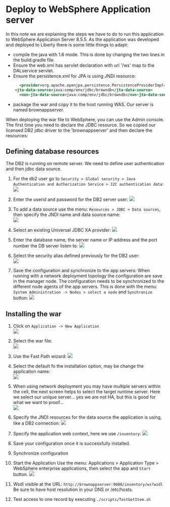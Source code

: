 # Deploy to WebSphere Application server
In this note we are explaining the steps we have to do to run this application to WebSphere Application Server 8.5.5. As the application was developed and deployed to Liberty there is some little things to adapt:
* compile the java with 1.6 mode. This is done by changing the two lines in the build.gradle file.
* Ensure the web.xml has servlet declaration with url '/ws' map to the DALservice servlet.  
* Ensure the persistence.xml for JPA is using JNDI resource:
```xml
	  <provider>org.apache.openjpa.persistence.PersistenceProviderImpl</provider>
    <jta-data-source>java:comp/env/jdbc/browndb</jta-data-source>
	  <non-jta-data-source>java:comp/env/jdbc/browndb</non-jta-data-source>

```
* package the war and copy it to the host running WAS. Our server is named brownappserver.

When deploying the war file to WebSphere, you can use the Admin console. The first time you need to declare the JDBC resource. So we copied our licensed DB2 jdbc driver to the 'brownappserver' and then declare the resources:

## Defining database resources

The DB2 is running on remote server. We need to define user authentication and then jdbc data source.
1. For the db2 user go to `Security > Global security > Java Authentication and Authorization Service > J2C authentication data`:
 ![](wasnd-jaas-1.png)

1. Enter the userid and password for the DB2 server user:
 ![](wasnd-jaas-2.png)   

1. To add a data source use the menu: `Resources > JDBC > Data sources`, then specify the JNDI name and data source name:   
 ![](wasnd-res-1.png)  

1. Select an existing Universal JDBC XA provider:
 ![](wasnd-res-2.png)  

1. Enter the database name, the server name or IP address and the port number the DB server listen to:
  ![](wasnd-res-3.png)

1. Select the security alias defined previously for the DB2 user:  
  ![](wasnd-res-4.png)

1. Save the configuration and synchronize to the app servers:
 When running with a network deployment topology the configuration are save in the manager node. The configuration needs to be synchronized to the different node agents of the app servers. This is done with the menu: `System Administration -> Nodes > select a node` and `Synchronize` button:
 ![](wasnd-deploy-7.png)

## Installing the war

1. Click on `Application -> New Application`   
 ![](wasnd-deploy-0.png)

1. Select the war file:  
 ![](wasnd-deploy-1.png)

1. Use the Fast Path wizard:
 ![](wasnd-deploy-2.png)

1. Select the default fo the installation option, may be change the application name:  
 ![](wasnd-deploy-3.png)

1. When using network deployment you may have multiple servers within the cell, the next screen helps to select the target runtime server. Here we select our unique server... yes we are not HA, but this is good for what we want to proof...   
 ![](wasnd-deploy-4.png)  

1. Specify the JNDI resources for the data source the application is using, like a DB2 connection:
 ![](wasnd-deploy-5.png)  

1. Specify the application web context, here we use `/inventory`:
 ![](wasnd-deploy-6.png)

1. Save your configuration once it is successfully installed.

1. Synchronize configuration

1. Start the Application
 Use the menu: Applications > Application Type > WebSphere enterprise applications, then select the app and `Start` button.
  ![](wasnd-deploy-8.png)

1. Wsdl visible at the URL: `http://brownappserver:9080/inventory/ws?wsdl`
  Be sure to have host resolution in your DNS or /etc/hosts.

1. Test access to one record by executing `./scripts/TestGetItem.sh`
